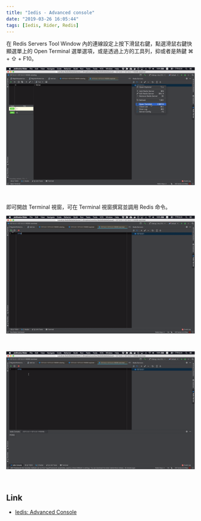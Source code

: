 ```yaml
---
title: "Iedis - Advanced console"
date: "2019-03-26 16:05:44"
tags: [Iedis, Rider, Redis]
---
```



在 Redis Servers Tool Window 內的連線設定上按下滑鼠右鍵，點選滑鼠右鍵快顯選單上的 Open Terminal 選單選項，或是透過上方的工具列，抑或者是熱鍵 ⌘ + ⇧ + F10。  

<!-- More -->

![1.png](1.png)

<br/>


即可開啟 Terminal 視窗，可在 Terminal 視窗撰寫並調用 Redis 命令。  

![2.png](2.png)

<br/>


![3.png](3.png)

<br/>


Link
----
* [Iedis: Advanced Console](https://www.codesmagic.com/iedis/userguide/advanced-console)
